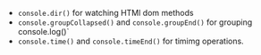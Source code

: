 - `console.dir()` for watching HTMl dom methods
- `console.groupCollapsed()` and `console.groupEnd()` for grouping console.log()`
- `console.time()` and `console.timeEnd()` for timimg operations.
